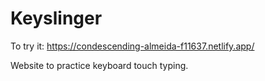 # Keyslinger

To try it: https://condescending-almeida-f11637.netlify.app/

Website to practice keyboard touch typing.

